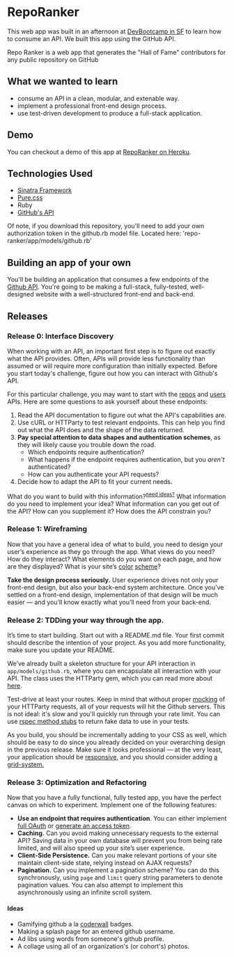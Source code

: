 # RepoRanker

This web app was built in an afternoon at [DevBootcamp in SF](http://www.devbootcamp.com) to learn how to consume an API. We built this app using the GitHub API. 

Repo Ranker is a web app that generates the "Hall of Fame" contributors for any public repository on GitHub

## What we wanted to learn
- consume an API in a clean, modular, and extenable way.
- implement a professional front-end design process.
- use test-driven development to produce a full-stack application.

## Demo
You can checkout a demo of this app at [RepoRanker on Heroku](http://repo-ranker.heroku.com). 

## Technologies Used
- [Sinatra Framework](http://www.sinatrarb.com/)
- [Pure.css](http://purecss.io/)
- Ruby
- [GitHub's API](https://developer.github.com/v3/)

Of note, if you download this repository, you'll need to add your own authorization token in the github.rb model file. Located here: 'repo-ranker/app/models/github.rb'

## Building an app of your own

You'll be building an application that consumes a few endpoints of the 
[Github API](https://developer.github.com/v3/). You're going to be making a 
full-stack, fully-tested, well-designed website with a well-structured 
front-end and back-end.

## Releases

### Release 0: Interface Discovery

When working with an API, an important first step is to figure out exactly what
the API provides. Often, APIs will provide less functionality than assumed or
will require more configuration than initially expected. Before you start 
today's challenge, figure out how you can interact with Github's API. 


For this particular challenge, you may want to start with the 
[repos](https://developer.github.com/v3/repos/) and 
[users](https://developer.github.com/v3/users/) APIs. Here are some questions to
ask yourself about these endpoints:

  1. Read the API documentation to figure out what the API's capabilities are.
  2. Use cURL or HTTParty to test relevant endpoints. This can help you find out 
     what the API does and the shape of the data returned.
  3. **Pay special attention to data shapes and authentication schemes**, as they 
     will likely cause you trouble down the road.
     - Which endpoints require authentication?
     - What happens if the endpoint requires authentication, 
       but you *aren't* authenticated?
     - How can you authenticate your API requests?
  4. Decide how to adapt the API to fit your current needs.

What do you want to build with this information?<sup>[need ideas?](#ideas)</sup> What information do you need 
to implement your idea? What information can you get out of the API? How can you 
supplement it? How does the API constrain you?



### Release 1: Wireframing

Now that you have a general idea of what to build, you need to design your 
user’s experience as they go through the app. What views do you need? How do 
they interact? What elements do you want on each page, and how are they 
displayed? What is your site’s [color](http://colorschemedesigner.com/)
[scheme](http://www.colourlovers.com/)?

**Take the design process seriously.** User experience drives not only your 
front-end design, but also your back-end system architecture. Once you’ve 
settled on a front-end design, implementation of that design will be much easier
— and you’ll know exactly what you’ll need from your back-end.

### Release 2: TDDing your way through the app.

It’s time to start building. Start out with a README.md file. Your first commit 
should describe the intention of your project. As you add more functionality, 
make sure you update your README.

We’ve already built a skeleton structure for your API interaction in
`app/models/github.rb`, where you can encapsulate all interaction with your API. 
The class uses the HTTParty gem, which you can read more about [here](http://blog.teamtreehouse.com/its-time-to-httparty). 

Test-drive at least your routes. Keep in mind that without proper 
[mocking](http://en.wikipedia.org/wiki/Mock_object) of your HTTParty requests,
all of your requests will hit the Github servers. This is not ideal: it's slow
and you'll quickly run through your rate limit. You can use 
[rspec method stubs](https://github.com/rspec/rspec-mocks) to return fake data to use
in your tests.

As you build, you should be incrementally adding to your CSS as well, which 
should be easy to do since you already decided on your overarching design in 
the previous release. Make sure it looks professional — at the very least, your 
application should be [responsive](http://learn.shayhowe.com/advanced-html-css/responsive-web-design/), 
and you should consider adding [a grid-system.](http://css-tricks.com/dont-overthink-it-grids/)

### Release 3: Optimization and Refactoring

Now that you have a fully functional, fully tested app, you have the perfect 
canvas on which to experiment. Implement one of the following features:

  - **Use an endpoint that requires authentication**. You can either implement
      [full OAuth](https://developer.github.com/v3/oauth/) or 
      [generate an access token](https://help.github.com/articles/creating-an-access-token-for-command-line-use/).
  - **Caching.** Can you avoid making unnecessary requests to the external API? 
      Saving data in your own database will prevent you from being rate limited, 
      and will also speed up your site’s user experience.
  - **Client-Side Persistence.** Can you make relevant portions of your site 
      maintain client-side state, relying instead on AJAX requests?
  - **Pagination.** Can you implement a pagination scheme? You can do this 
      synchronously, using `page` and `limit` query string parameters to denote 
      pagination values. You can also attempt to implement this asynchronously 
      using an infinite scroll system.

#### Ideas
* Gamifying github a la [coderwall](https://coderwall.com/welcome) badges.
* Making a splash page for an entered github username.
* Ad libs using words from someone's github profile.
* A collage using all of an organization's (or cohort's) photos.
